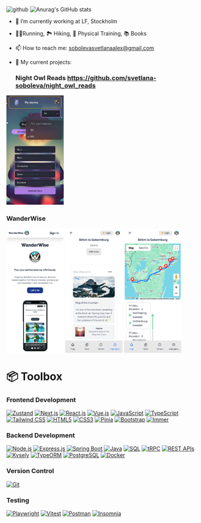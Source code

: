 

<!--
**svetlana-so/svetlana-so** is a ✨ _special_ ✨ repository because its `README.md` (this file) appears on your GitHub profile.

Here are some ideas to get you started:

- 🔭 I’m currently working on ...
- 🌱 I’m currently learning ...
- 👯 I’m looking to collaborate on ...
- 🤔 I’m looking for help with ...
- 💬 Ask me about ...
- 📫 How to reach me: ...
- 😄 Pronouns: ...
- ⚡ Fun fact: ...
-->
![github](/assets/github-header.png)
![Anurag's GitHub stats](https://github-readme-stats.vercel.app/api?username=svetlana-soboleva&show_icons=true&theme=radical)

- 🔭 I’m currently working at LF, Stockholm
- 🏃‍♀️Running, 🏞️ Hiking, 💪 Physical Training, 📚 Books
- 📫 How to reach me: sobolevasvetlanaalex@gmail.com

- 🌱 My current projects:
  
  ### **Night Owl Reads** https://github.com/svetlana-soboleva/night_owl_reads
 <img src="/assets/night_owl_reads.jpg" alt="github" width="150"/>

 ### **WanderWise**
  <img src="/assets/wanderWise.png" alt="github" width="150"/>
  <img src="/assets/iPhone-14-Pro-393x852 4.png" alt="github" width="150"/>
  <img src="/assets/iPhone-14-Pro-393x852 5.png" alt="github" width="150"/>
  
  
# 📦 Toolbox 

### **Frontend Development**  
[![Zustand](https://img.shields.io/badge/-Zustand-181717?logo=zustand&style=for-the-badge)](https://github.com/pmndrs/zustand)
[![Next.js](https://img.shields.io/badge/-Next.js-000000?logo=next.js&logoColor=white&style=for-the-badge)](https://nextjs.org/)
[![React.js](https://img.shields.io/badge/-React.js-61DAFB?logo=react&logoColor=white&style=for-the-badge)](https://reactjs.org/)
[![Vue.js](https://img.shields.io/badge/-Vue.js-4FC08D?logo=vue.js&logoColor=white&style=for-the-badge)](https://vuejs.org/)
[![JavaScript](https://img.shields.io/badge/-JavaScript-F7DF1E?logo=javascript&logoColor=black&style=for-the-badge)](https://developer.mozilla.org/en-US/docs/Web/JavaScript)
[![TypeScript](https://img.shields.io/badge/-TypeScript-007ACC?logo=typescript&logoColor=white&style=for-the-badge)](https://www.typescriptlang.org/)
[![Tailwind CSS](https://img.shields.io/badge/-Tailwind%20CSS-38B2AC?logo=tailwind-css&logoColor=white&style=for-the-badge)](https://tailwindcss.com/)
[![HTML5](https://img.shields.io/badge/-HTML5-E34F26?logo=html5&logoColor=white&style=for-the-badge)](https://developer.mozilla.org/en-US/docs/Web/HTML)
[![CSS3](https://img.shields.io/badge/-CSS3-1572B6?logo=css3&logoColor=white&style=for-the-badge)](https://developer.mozilla.org/en-US/docs/Web/CSS)
[![Pinia](https://img.shields.io/badge/-Pinia-42b883?logo=pinia&style=for-the-badge)](https://pinia.vuejs.org/)
[![Bootstrap](https://img.shields.io/badge/-Bootstrap-7952B3?logo=bootstrap&logoColor=white&style=for-the-badge)](https://getbootstrap.com/)
[![Immer](https://img.shields.io/badge/-Immer-00E7C3?logo=immer&logoColor=white&style=for-the-badge)](https://immerjs.github.io/immer/)

### **Backend Development**  
[![Node.js](https://img.shields.io/badge/-Node.js-339933?logo=node.js&logoColor=white&style=for-the-badge)](https://nodejs.org/)
[![Express.js](https://img.shields.io/badge/-Express.js-000000?logo=express&logoColor=white&style=for-the-badge)](https://expressjs.com/)
[![Spring Boot](https://img.shields.io/badge/-Spring%20Boot-6DB33F?logo=spring-boot&logoColor=white&style=for-the-badge)](https://spring.io/projects/spring-boot)
[![Java](https://img.shields.io/badge/-Java-007396?logo=java&logoColor=white&style=for-the-badge)](https://www.java.com/)
[![SQL](https://img.shields.io/badge/-SQL-4479A1?logo=postgresql&style=for-the-badge)](https://en.wikipedia.org/wiki/SQL)
[![tRPC](https://img.shields.io/badge/-tRPC-2596be?logo=trpc&style=for-the-badge)](https://trpc.io/)
[![REST APIs](https://img.shields.io/badge/-REST%20APIs-02569B?logo=swagger&logoColor=white&style=for-the-badge)](https://restfulapi.net/)
[![Kysely](https://img.shields.io/badge/-Kysely-00897B?logo=kysely&style=for-the-badge)](https://kysely.dev/)
[![TypeORM](https://img.shields.io/badge/-TypeORM-9B9B9B?logo=typeorm&style=for-the-badge)](https://typeorm.io/)
[![PostgreSQL](https://img.shields.io/badge/-PostgreSQL-4169E1?logo=postgresql&logoColor=white&style=for-the-badge)](https://www.postgresql.org/)
[![Docker](https://img.shields.io/badge/-Docker-2496ED?logo=docker&logoColor=white&style=for-the-badge)](https://www.docker.com/)

### **Version Control**  
[![Git](https://img.shields.io/badge/-Git-F05032?logo=git&logoColor=white&style=for-the-badge)](https://git-scm.com/)

### **Testing**  
[![Playwright](https://img.shields.io/badge/-Playwright-2C2C2C?logo=playwright&logoColor=white&style=for-the-badge)](https://playwright.dev/)
[![Vitest](https://img.shields.io/badge/-Vitest-6E9F30?logo=vitest&logoColor=white&style=for-the-badge)](https://vitest.dev/)
[![Postman](https://img.shields.io/badge/-Postman-FF6C37?logo=postman&logoColor=white&style=for-the-badge)](https://www.postman.com/)
[![Insomnia](https://img.shields.io/badge/-Insomnia-5849BE?logo=insomnia&logoColor=white&style=for-the-badge)](https://insomnia.rest/)

